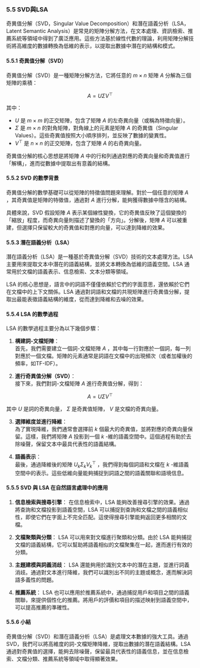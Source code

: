 ### **5.5 SVD與LSA**

奇異值分解（SVD，Singular Value Decomposition）和潛在語義分析（LSA，Latent Semantic Analysis）是常見的矩陣分解方法，在文本處理、資訊檢索、推薦系統等領域中得到了廣泛應用。這些方法基於線性代數的理論，利用矩陣分解技術將高維度的數據轉換為低維的表示，以提取出數據中潛在的結構和模式。

#### **5.5.1 奇異值分解（SVD）**

奇異值分解（SVD）是一種矩陣分解方法，它將任意的  $`m \times n`$  矩陣  $`A`$  分解為三個矩陣的乘積：


```math
A = U \Sigma V^\top
```


其中：
-  $`U`$  是  $`m \times m`$  的正交矩陣，包含了矩陣  $`A`$  的左奇異向量（或稱為特徵向量）。
-  $`\Sigma`$  是  $`m \times n`$  的對角矩陣，對角線上的元素是矩陣  $`A`$  的奇異值（Singular Values）。這些奇異值按照大小順序排列，並反映了數據的變異性。
-  $`V^\top`$  是  $`n \times n`$  的正交矩陣，包含了矩陣  $`A`$  的右奇異向量。

奇異值分解的核心思想是將矩陣  $`A`$  中的行和列通過對應的奇異向量和奇異值進行「解構」，進而從數據中提取出有意義的結構。

#### **5.5.2 SVD 的數學背景**

奇異值分解的數學基礎可以從矩陣的特徵值問題來理解。對於一個任意的矩陣  $`A`$ ，其奇異值是矩陣的特徵值，通過對  $`A`$  進行分解，能夠獲得數據中隱含的結構。

具體來說，SVD 假設矩陣  $`A`$  表示某個線性變換，它的奇異值反映了這個變換的「縮放」程度，而奇異向量則描述了變換的「方向」。分解後，矩陣  $`A`$  可以被重建，但選擇只保留較大的奇異值和對應的向量，可以達到降維的效果。

#### **5.5.3 潛在語義分析（LSA）**

潛在語義分析（LSA）是一種基於奇異值分解（SVD）技術的文本處理方法。LSA 主要用來提取文本中潛在的語義結構，並將文本轉換為低維的語義空間。LSA 通常用於文檔的語義表示、信息檢索、文本分類等領域。

LSA 的核心思想是，語言中的詞語不僅僅依賴於它們的字面意思，還依賴於它們在文檔中的上下文關係。LSA 通過對詞語和文檔的共現矩陣進行奇異值分解，提取出最能表徵語義結構的維度，從而達到降維和去噪的效果。

#### **5.5.4 LSA 的數學過程**

LSA 的數學過程主要分為以下幾個步驟：

1. **構建詞-文檔矩陣**：  
   首先，我們需要建立一個詞-文檔矩陣  $`A`$ ，其中每一行對應於一個詞，每一列對應於一個文檔。矩陣的元素通常是詞語在文檔中的出現頻次（或者加權後的頻率，如TF-IDF）。

2. **進行奇異值分解（SVD）**：  
   接下來，我們對詞-文檔矩陣  $`A`$  進行奇異值分解，得到：
   
```math
A = U \Sigma V^\top
```

   其中  $`U`$  是詞的奇異向量， $`\Sigma`$  是奇異值矩陣， $`V`$  是文檔的奇異向量。

3. **選擇維度並進行降維**：  
   為了實現降維，我們通常會選擇前  $`k`$  個最大的奇異值，並將對應的奇異向量保留。這樣，我們將矩陣  $`A`$  投影到一個  $`k`$ -維的語義空間中。這個過程有助於去除噪聲，保留文本中最具代表性的語義結構。

4. **語義表示**：  
   最後，通過降維後的矩陣  $`U_k \Sigma_k V_k^\top`$ ，我們得到每個詞語和文檔在  $`k`$ -維語義空間中的表示。這些低維向量能夠捕捉到詞語之間的語義關聯和語境信息。

#### **5.5.5 SVD 與 LSA 在自然語言處理中的應用**

1. **信息檢索與搜尋引擎**：
   在信息檢索中，LSA 能夠改善搜尋引擎的效果。通過將查詢和文檔投影到語義空間，LSA 可以捕捉到查詢和文檔之間的語義相似性，即使它們在字面上不完全匹配。這使得搜尋引擎能夠返回更多相關的文檔。

2. **文檔聚類與分類**：
   LSA 可以用來對文檔進行聚類和分類。由於 LSA 能夠捕捉文檔的語義結構，它可以幫助將語義相似的文檔聚集在一起，進而進行有效的分類。

3. **主題建模與詞義消歧**：
   LSA 還能夠用於識別文本中的潛在主題，並進行詞義消歧。通過對文本進行降維，我們可以識別出不同的主題或概念，進而解決詞語多義性的問題。

4. **推薦系統**：
   LSA 也可以應用於推薦系統中，通過捕捉用戶和項目之間的語義關聯，來提供個性化的推薦。將用戶的評價和項目的描述映射到語義空間中，可以提高推薦的準確性。

#### **5.5.6 小結**

奇異值分解（SVD）和潛在語義分析（LSA）是處理文本數據的強大工具。通過 SVD，我們可以將高維度的詞-文檔矩陣降維，提取出數據的潛在語義結構。LSA 通過對奇異值的選擇，能夠去除噪聲，保留最具代表性的語義信息，並在信息檢索、文檔分類、推薦系統等領域中取得顯著效果。